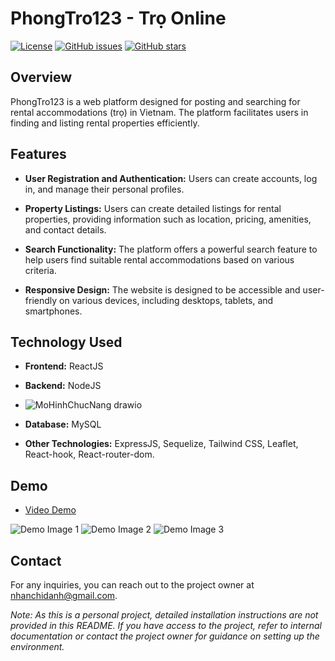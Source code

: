# PhongTro123 - Trọ Online

[![License](https://img.shields.io/badge/License-MIT-blue.svg)](https://opensource.org/licenses/MIT)
[![GitHub issues](https://img.shields.io/github/issues/nhanchidanh/phongtro123)](https://github.com/nhanchidanh/phongtro123/issues)
[![GitHub stars](https://img.shields.io/github/stars/nhanchidanh/phongtro123)](https://github.com/nhanchidanh/phongtro123/stargazers)

## Overview

PhongTro123 is a web platform designed for posting and searching for rental accommodations (trọ) in Vietnam. The platform facilitates users in finding and listing rental properties efficiently.

## Features

- **User Registration and Authentication:** Users can create accounts, log in, and manage their personal profiles.

- **Property Listings:** Users can create detailed listings for rental properties, providing information such as location, pricing, amenities, and contact details.

- **Search Functionality:** The platform offers a powerful search feature to help users find suitable rental accommodations based on various criteria.

- **Responsive Design:** The website is designed to be accessible and user-friendly on various devices, including desktops, tablets, and smartphones.

## Technology Used

- **Frontend:** ReactJS
- **Backend:** NodeJS
- ![MoHinhChucNang drawio](https://github.com/nhanchidanh/phongtro123/assets/106689501/a8fd2fdd-6709-4dac-8814-0a7c3bf0133e)

- **Database:** MySQL
- **Other Technologies:** ExpressJS, Sequelize, Tailwind CSS, Leaflet, React-hook, React-router-dom.

## Demo

- [Video Demo](https://youtu.be/Cuu8aybVZcs) <!-- Replace # with the actual link to your video demo -->
  
![Demo Image 1](https://www.pexels.com/vi-vn/anh/dan-ong-di-d-o-toa-nha-thanh-th-17550988/) <!-- Replace path/to/demo/image1.jpg with the actual path to your image -->
![Demo Image 2](path/to/demo/image2.jpg) <!-- Replace path/to/demo/image2.jpg with the actual path to your image -->
![Demo Image 3](path/to/demo/image3.jpg) <!-- Replace path/to/demo/image3.jpg with the actual path to your image -->


## Contact

For any inquiries, you can reach out to the project owner at nhanchidanh@gmail.com.

*Note: As this is a personal project, detailed installation instructions are not provided in this README. If you have access to the project, refer to internal documentation or contact the project owner for guidance on setting up the environment.*
